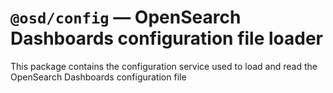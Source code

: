 # `@osd/config` — OpenSearch Dashboards configuration file loader

This package contains the configuration service used to load and read the OpenSearch Dashboards configuration file
